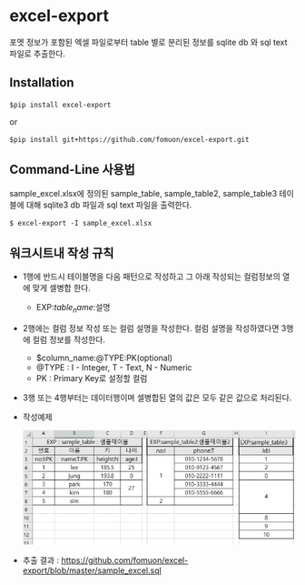 # excel-export
포멧 정보가 포함된 엑셀 파일로부터 table 별로 분리된 정보를 sqlite db 와 sql text 파일로 추출한다.

## Installation

```
$pip install excel-export
```
or
```
$pip install git+https://github.com/fomuon/excel-export.git
```

## Command-Line 사용법

sample_excel.xlsx에 정의된 sample_table, sample_table2, sample_table3 테이블에 대해 sqlite3 db 파일과 sql text 파일을 출력한다.
```
$ excel-export -I sample_excel.xlsx
```

## 워크시트내 작성 규칙

* 1행에 반드시 테이블명을 다음 패턴으로 작성하고 그 아래 작성되는 컬럼정보의 열에 맞게 셀병합 한다.
	* EXP:$table_name:$설명
* 2행에는 컬럼 정보 작성 또는 컬럼 설명을 작성한다. 컬럼 설명을 작성하였다면 3행에 컬럼 정보를 작성한다.
	* $column_name:@TYPE:PK(optional)
	* @TYPE : I - Integer, T - Text, N - Numeric
	* PK : Primary Key로 설정할 컬럼
* 3행 또는 4행부터는 데이터행이며 셀병합된 열의 값은 모두 같은 값으로 처리된다.
* 작성예제

  ![example](https://github.com/fomuon/excel-export/blob/master/screenshot.jpg)

* 추출 결과 : https://github.com/fomuon/excel-export/blob/master/sample_excel.sql